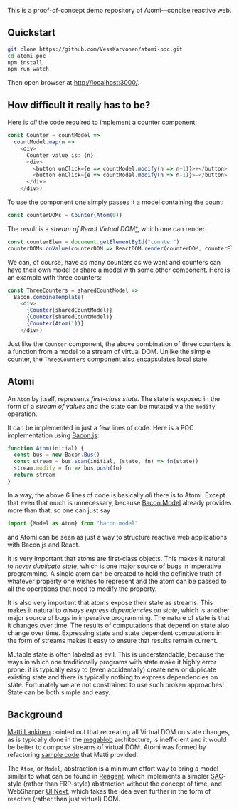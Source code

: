 This is a proof-of-concept demo repository of Atomi&mdash;concise reactive web.

## Quickstart

```bash
git clone https://github.com/VesaKarvonen/atomi-poc.git
cd atomi-poc
npm install
npm run watch
```

Then open browser at [http://localhost:3000/](http://localhost:3000/).

## How difficult it really has to be?

Here is *all* the code required to implement a counter component:

```js
const Counter = countModel =>
  countModel.map(n =>
    <div>
      Counter value is: {n}
      <div>
        <button onClick={e => countModel.modify(n => n+1)}>+</button>
        <button onClick={e => countModel.modify(n => n-1)}>-</button>
      </div>
    </div>)
```

To use the component one simply passes it a model containing the count:

```js
const counterDOMs = Counter(Atom(0))
```

The result is a *stream of React Virtual
DOM*[*](https://facebook.github.io/react/docs/glossary.html), which one can
render:

```js
const counterElem = document.getElementById("counter")
counterDOMs.onValue(counterDOM => ReactDOM.render(counterDOM, counterElem))
```

We can, of course, have as many counters as we want and counters can have their
own model or share a model with some other component.  Here is an example with
three counters:

```js
const ThreeCounters = sharedCountModel =>
  Bacon.combineTemplate(
    <div>
      {Counter(sharedCountModel)}
      {Counter(sharedCountModel)}
      {Counter(Atom(1))}
    </div>)
```

Just like the `Counter` component, the above combination of three counters is a
function from a model to a stream of virtual DOM.  Unlike the simple counter,
the `ThreeCounters` component also encapsulates local state.

## Atomi

An `Atom` by itself, represents *first-class state*.  The state is exposed in
the form of a *stream of values* and the state can be mutated via the `modify`
operation.

It can be implemented in just a few lines of code.  Here is a POC implementation
using [Bacon.js](https://github.com/baconjs/bacon.js/):

```js
function Atom(initial) {
  const bus = new Bacon.Bus()
  const stream = bus.scan(initial, (state, fn) => fn(state))
  stream.modify = fn => bus.push(fn)
  return stream
}
```

In a way, the above 6 lines of code is basically *all* there is to Atomi.
Except that even that much is unnecessary, because
[Bacon.Model](https://github.com/baconjs/bacon.model) already provides more than
that, so one can just say

```js
import {Model as Atom} from "bacon.model"
```

and Atomi can be seen as just a way to structure reactive web applications with
Bacon.js and React.

It is very important that atoms are first-class objects.  This makes it natural
to *never duplicate state*, which is one major source of bugs in imperative
programming.  A single atom can be created to hold the definitive truth of
whatever property one wishes to represent and the atom can be passed to all the
operations that need to modify the property.

It is also very important that atoms expose their state as streams.  This makes
it natural to *always express dependencies on state*, which is another major
source of bugs in imperative programming.  The nature of state is that it
changes over time.  The results of computations that depend on state also change
over time.  Expressing state and state dependent computations in the form of
streams makes it easy to ensure that results remain current.

Mutable state is often labeled as evil.  This is understandable, because the
ways in which one traditionally programs with state make it highly error prone:
it is typically easy to (even accidentally) create new or duplicate existing
state and there is typically nothing to express dependencies on state.
Fortunately we are not constrained to use such broken approaches!  State can be
both simple and easy.

## Background

[Matti Lankinen](https://github.com/milankinen) pointed out that recreating all
Virtual DOM on state changes, as is typically done in the
[megablob](https://github.com/milankinen/megablob) architecture, is inefficient
and it would be better to compose streams of virtual DOM.  Atomi was formed by
refactoring
[sample code](https://gist.github.com/milankinen/3f045eaf840afd12fefb) that
Matti provided.

The `Atom`, or `Model`, abstraction is a minimum effort way to bring a model
similar to what can be found in [Reagent](https://reagent-project.github.io/),
which implements a simpler
[SAC](http://www.umut-acar.org/self-adjusting-computation)-style (rather than
FRP-style) abstraction without the concept of time, and WebSharper
[UI.Next](http://intellifactory.github.io/websharper.ui.next.samples), which
takes the idea even further in the form of reactive (rather than just virtual)
DOM.
